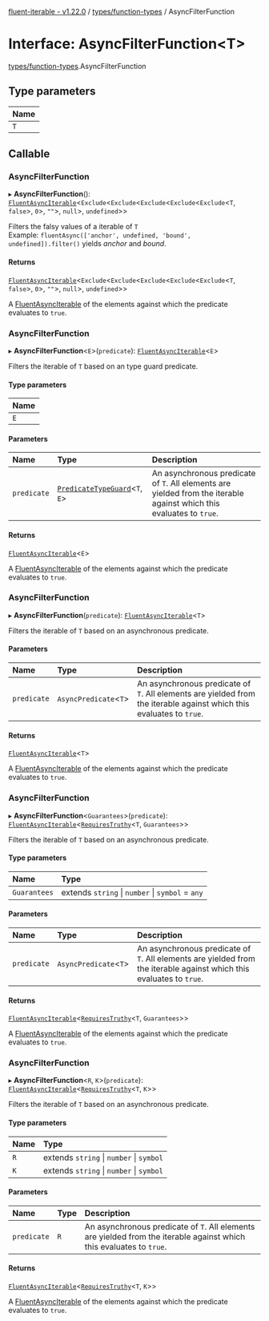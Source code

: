 [fluent-iterable - v1.22.0](../README.md) / [types/function-types](../modules/types_function_types.md) / AsyncFilterFunction

# Interface: AsyncFilterFunction<T\>

[types/function-types](../modules/types_function_types.md).AsyncFilterFunction

## Type parameters

| Name |
| :------ |
| `T` |

## Callable

### AsyncFilterFunction

▸ **AsyncFilterFunction**(): [`FluentAsyncIterable`](index.FluentAsyncIterable.md)<`Exclude`<`Exclude`<`Exclude`<`Exclude`<`Exclude`<`T`, ``false``\>, ``0``\>, ``""``\>, ``null``\>, `undefined`\>\>

Filters the falsy values of a iterable of `T`<br>
  Example: `fluentAsync(['anchor', undefined, 'bound', undefined]).filter()` yields *anchor* and *bound*.

#### Returns

[`FluentAsyncIterable`](index.FluentAsyncIterable.md)<`Exclude`<`Exclude`<`Exclude`<`Exclude`<`Exclude`<`T`, ``false``\>, ``0``\>, ``""``\>, ``null``\>, `undefined`\>\>

A [FluentAsyncIterable](index.FluentAsyncIterable.md) of the elements against which the predicate evaluates to `true`.

### AsyncFilterFunction

▸ **AsyncFilterFunction**<`E`\>(`predicate`): [`FluentAsyncIterable`](index.FluentAsyncIterable.md)<`E`\>

Filters the iterable of `T` based on an type guard predicate.

#### Type parameters

| Name |
| :------ |
| `E` |

#### Parameters

| Name | Type | Description |
| :------ | :------ | :------ |
| `predicate` | [`PredicateTypeGuard`](../modules/types_function_types.md#predicatetypeguard)<`T`, `E`\> | An asynchronous predicate of `T`. All elements are yielded from the iterable against which this evaluates to `true`. |

#### Returns

[`FluentAsyncIterable`](index.FluentAsyncIterable.md)<`E`\>

A [FluentAsyncIterable](index.FluentAsyncIterable.md) of the elements against which the predicate evaluates to `true`.

### AsyncFilterFunction

▸ **AsyncFilterFunction**(`predicate`): [`FluentAsyncIterable`](index.FluentAsyncIterable.md)<`T`\>

Filters the iterable of `T` based on an asynchronous predicate.

#### Parameters

| Name | Type | Description |
| :------ | :------ | :------ |
| `predicate` | `AsyncPredicate`<`T`\> | An asynchronous predicate of `T`. All elements are yielded from the iterable against which this evaluates to `true`. |

#### Returns

[`FluentAsyncIterable`](index.FluentAsyncIterable.md)<`T`\>

A [FluentAsyncIterable](index.FluentAsyncIterable.md) of the elements against which the predicate evaluates to `true`.

### AsyncFilterFunction

▸ **AsyncFilterFunction**<`Guarantees`\>(`predicate`): [`FluentAsyncIterable`](index.FluentAsyncIterable.md)<[`RequiresTruthy`](../modules/types_function_types.md#requirestruthy)<`T`, `Guarantees`\>\>

Filters the iterable of `T` based on an asynchronous predicate.

#### Type parameters

| Name | Type |
| :------ | :------ |
| `Guarantees` | extends `string` \| `number` \| `symbol` = `any` |

#### Parameters

| Name | Type | Description |
| :------ | :------ | :------ |
| `predicate` | `AsyncPredicate`<`T`\> | An asynchronous predicate of `T`. All elements are yielded from the iterable against which this evaluates to `true`. |

#### Returns

[`FluentAsyncIterable`](index.FluentAsyncIterable.md)<[`RequiresTruthy`](../modules/types_function_types.md#requirestruthy)<`T`, `Guarantees`\>\>

A [FluentAsyncIterable](index.FluentAsyncIterable.md) of the elements against which the predicate evaluates to `true`.

### AsyncFilterFunction

▸ **AsyncFilterFunction**<`R`, `K`\>(`predicate`): [`FluentAsyncIterable`](index.FluentAsyncIterable.md)<[`RequiresTruthy`](../modules/types_function_types.md#requirestruthy)<`T`, `K`\>\>

Filters the iterable of `T` based on an asynchronous predicate.

#### Type parameters

| Name | Type |
| :------ | :------ |
| `R` | extends `string` \| `number` \| `symbol` |
| `K` | extends `string` \| `number` \| `symbol` |

#### Parameters

| Name | Type | Description |
| :------ | :------ | :------ |
| `predicate` | `R` | An asynchronous predicate of `T`. All elements are yielded from the iterable against which this evaluates to `true`. |

#### Returns

[`FluentAsyncIterable`](index.FluentAsyncIterable.md)<[`RequiresTruthy`](../modules/types_function_types.md#requirestruthy)<`T`, `K`\>\>

A [FluentAsyncIterable](index.FluentAsyncIterable.md) of the elements against which the predicate evaluates to `true`.
